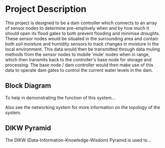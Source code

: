 # Project Description

This project is designed to be a dam controller which connects to an array of sensor nodes to determine pre-emptively when and by how much it should open its flood gates to both prevent flooding and minimise droughts. These sensor nodes would be situated in the surrounding area and contain both soil moisture and humidity sensors to track changes in moisture in the local environment. This data would then be transmitted through data muling methods from the sensor nodes to mobile 'mule' nodes when in range, which then transmits back to the controller's base node for storage and processing. The base node / dam controller would then make use of this data to operate dam gates to control the current water levels in the dam.

## Block Diagram

To help in demonstrating the function of this system...

[Include software flow diagram.]: #

Also see the networking system for more information on the topology of the system.

## DIKW Pyramid

The DIKW (Data-Information-Knowledge-Wisdom) Pyramid is used to...
